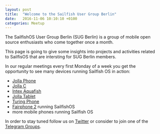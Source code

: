 ```yaml
---
layout: post
title:  "Welcome to the Sailfish User Group Berlin"
date:   2016-11-06 10:10:10 +0100
categories: Meetup
---
```


The SailfishOS User Group Berlin (SUG Berlin) is a group of mobile open source enthusiasts who come together once a month.

This page is going to give some insights into projects and activities related to SailfisOS that are intersting for SUG Berlin members.

In our regular meetings every first Monday of a week you get the opportunity to see many devices running Sailfish OS in action:

- [Jolla Phone](https://sug-berlin.github.io/)
- [Jolla C](https://en.wikipedia.org/wiki/Jolla_C)
- [Intex Aquafish](https://en.wikipedia.org/wiki/Aqua_Fish)
- [Jolla Tablet](https://en.wikipedia.org/wiki/Jolla_Tablet)
- [Turing Phone](http://sailfishmods.de/2016/12/turing-phone-unboxing/)
- [Fairphone 2](https://en.wikipedia.org/wiki/Fairphone_2) running SailfishOS
- more mobile phones running Sailfish OS

In order to stay tuned follow us on [Twitter](https://twiter.com/SailfishOSBln) or consider to join one of the [Telegram Groups](https://sug-berlin.github.io/sug-berlin-telegram/).

